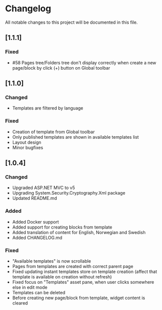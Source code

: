# Changelog

All notable changes to this project will be documented in this file.

## [1.1.1]

### Fixed

- #58 Pages tree/Folders tree don't display correctly when create a new page/block by click (+) button on Global toolbar

## [1.1.0]

### Changed

- Templates are filtered by language

### Fixed

- Creation of template from Global toolbar
- Only published templates are shown in available templates list
- Layout design
- Minor bugfixes


## [1.0.4]

### Changed

- Upgraded ASP.NET MVC to v5
- Upgrading System.Security.Cryptography.Xml package
- Updated README.md

### Added

- Added Docker support
- Added support for creating blocks from template
- Added translation of content for English, Norwegian and Swedish
- Added CHANGELOG.md

### Fixed

- "Available templates" is now scrollable
- Pages from templates are created with correct parent page
- Fixed updating instant templates store on template creation (affect that template is available on creation without refresh)
- Fixed focus on "Templates" asset pane, when user clicks somewhere else in edit mode
- Templates can be deleted
- Before creating new page/block from template, widget content is cleared
